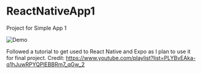 # ReactNativeApp1
Project for Simple App 1

![Demo](https://user-images.githubusercontent.com/70352456/164862970-e3ee5f9c-37c7-4fa3-af0a-edfe085d6716.gif)

Followed a tutorial to get used to React Native and Expo as I plan to use it for final project.
  Credit: https://www.youtube.com/playlist?list=PLYBvEAka-q1hJuwRPYQPlEBBRm7_qGw_2

